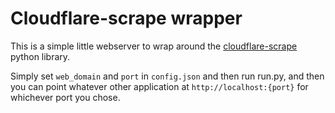 # Cloudflare-scrape wrapper

This is a simple little webserver to wrap around the [cloudflare-scrape](https://github.com/Anorov/cloudflare-scrape) python library.

Simply set `web_domain` and `port` in `config.json` and then run run.py, and then you can point whatever other application at `http://localhost:{port}` for whichever port you chose.
